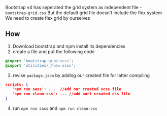 Bootstrap v4 has seperated the grid system as independent file - ```bootstrap-grid.css```
But the default grid file doesn't include the flex system
We need to create flex grid by ourselves

## How
1. Download bootstrap and npm install its dependencies
2. create a file and put the following code

```scss
@import 'bootstrap-grid.scss';
@import 'utilities/_flex.scss';

```
3. revise ```package.json``` by adding our created file for latter compiling
```json
scripts: {
   'npm run sass': ...  //add our created scss file
   'npm run clean-css': ... //add ourt created css file
}
```

4. run ```npm run sass``` and ```npm run clean-css```
